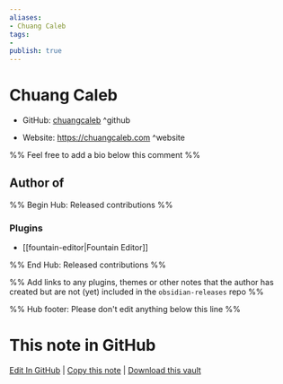 ```yaml
---
aliases:
- Chuang Caleb
tags:
- 
publish: true
---
```


# Chuang Caleb

- GitHub: [chuangcaleb](https://github.com/chuangcaleb/) ^github
<!-- - Discord: `@` ^discord-->
- Website: <https://chuangcaleb.com> ^website
<!-- - [[Publish sites|Publish site]]: <https://> ^publish-->

%% Feel free to add a bio below this comment %%


## Author of

%% Begin Hub: Released contributions %%
### Plugins
- [[fountain-editor|Fountain Editor]]

%% End Hub: Released contributions %%

%% Add links to any plugins, themes or other notes that the author has created but are not (yet) included in the `obsidian-releases` repo %%

<!--
### Unlisted plugins
-->

<!--
### Others
-->

<!--
## Sponsor this author
-->

<!-- - [[GitHub sponsors]]: [Sponsor @chuangcaleb on GitHub Sponsors](https://github.com/sponsors/chuangcaleb) ^github-sponsor-->
<!-- - [[Buy me a coffee]]: <https://> ^buy-me-a-coffee-->
<!-- - [[PayPal]]: <https://> ^paypal-->
<!-- - [[Patreon]]: <https://> ^patreon-->

<!--
## Follow this author
-->

<!-- - [[YouTube Channels|On YouTube]]: <https://> ^youtube-->
<!-- - Twitter: <https://> ^twitter-->
<!-- - ... -->

%% Hub footer: Please don't edit anything below this line %%

# This note in GitHub

<span class="git-footer">[Edit In GitHub](https://github.dev/obsidian-community/obsidian-hub/blob/main/01%20-%20Community/People/chuangcaleb.md "git-hub-edit-note") | [Copy this note](https://raw.githubusercontent.com/obsidian-community/obsidian-hub/main/01%20-%20Community/People/chuangcaleb.md "git-hub-copy-note") | [Download this vault](https://github.com/obsidian-community/obsidian-hub/archive/refs/heads/main.zip "git-hub-download-vault") </span>

